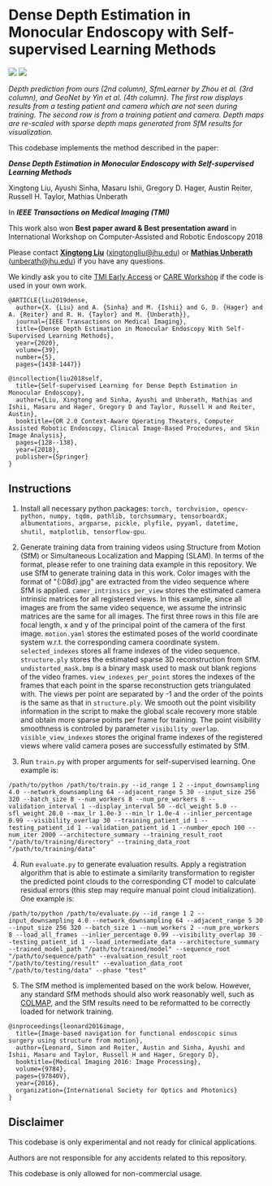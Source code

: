 # Dense Depth Estimation in Monocular Endoscopy with Self-supervised Learning Methods


![](clip_1.gif) ![](clip_2.gif)

*Depth prediction from ours (2nd column), SfmLearner by Zhou et al. (3rd column), and GeoNet by Yin et al. (4th column). The first row displays results from a testing patient and camera which are not seen during training. The second row is from a training patient and camera. Depth maps are re-scaled with sparse depth maps generated from SfM results for visualization.*


This codebase implements the method described in the paper:

***Dense Depth Estimation in Monocular Endoscopy with Self-supervised Learning Methods***

Xingtong Liu, Ayushi Sinha, Masaru Ishii, Gregory D. Hager, Austin Reiter, Russell H. Taylor, Mathias Unberath

In ***IEEE Transactions on Medical Imaging (TMI)***


This work also won **Best paper award & Best presentation award** in International Workshop on Computer-Assisted and Robotic Endoscopy 2018

Please contact [**Xingtong Liu**](http://www.cs.jhu.edu/~xingtongl/) (xingtongliu@jhu.edu) or [**Mathias Unberath**](https://www.cs.jhu.edu/faculty/mathias-unberath/) (unberath@jhu.edu) if you have any questions.

We kindly ask you to cite [TMI Early Access](https://ieeexplore.ieee.org/abstract/document/8889760) or [CARE Workshop](https://link.springer.com/chapter/10.1007/978-3-030-01201-4_15) if the code is used in your own work.
```
@ARTICLE{liu2019dense,
  author={X. {Liu} and A. {Sinha} and M. {Ishii} and G. D. {Hager} and A. {Reiter} and R. H. {Taylor} and M. {Unberath}},
  journal={IEEE Transactions on Medical Imaging}, 
  title={Dense Depth Estimation in Monocular Endoscopy With Self-Supervised Learning Methods}, 
  year={2020},
  volume={39},
  number={5},
  pages={1438-1447}}
```
```
@incollection{liu2018self,
  title={Self-supervised Learning for Dense Depth Estimation in Monocular Endoscopy},
  author={Liu, Xingtong and Sinha, Ayushi and Unberath, Mathias and Ishii, Masaru and Hager, Gregory D and Taylor, Russell H and Reiter, Austin},
  booktitle={OR 2.0 Context-Aware Operating Theaters, Computer Assisted Robotic Endoscopy, Clinical Image-Based Procedures, and Skin Image Analysis},
  pages={128--138},
  year={2018},
  publisher={Springer}
}
```

## Instructions

1. Install all necessary python packages: ```torch, torchvision, opencv-python, numpy, tqdm, pathlib, torchsummary, tensorboardX, albumentations, argparse, pickle, plyfile, pyyaml, datetime, shutil, matplotlib, tensorflow-gpu```.

2. Generate training data from training videos using Structure from Motion (SfM) or Simultaneous Localization and Mapping (SLAM). In terms of the format, please refer to one training data example in this repository. We use SfM to generate training data in this work. Color images with the format of "{:08d}.jpg" are extracted from the video sequence where SfM is applied. ```camer_intrinsics_per_view``` stores the estimated camera intrinsic matrices for all registered views. In this example, since all images are from the same video sequence, we assume the intrinsic matrices are the same for all images. The first three rows in this file are focal length, x and y of the principal point of the camera of the first image. ```motion.yaml``` stores the estimated poses of the world coordinate system w.r.t. the corresponding camera coordinate system. ```selected_indexes``` stores all frame indexes of the video sequence. ```structure.ply``` stores the estimated sparse 3D reconstruction from SfM. ```undistorted_mask.bmp``` is a binary mask used to mask out blank regions of the video frames. ```view_indexes_per_point``` stores the indexes of the frames that each point in the sparse reconstruction gets triangulated with. The views per point are separated by -1 and the order of the points is the same as that in ```structure.ply```. We smooth out the point visibility information in the script to make the global scale recovery more stable and obtain more sparse points per frame for training. The point visibility smoothness is controled by parameter ```visibility_overlap```.  ```visible_view_indexes``` stores the original frame indexes of the registered views where valid camera poses are successfully estimated by SfM.

3. Run ```train.py``` with proper arguments for self-supervised learning. One example is:
```
/path/to/python /path/to/train.py --id_range 1 2 --input_downsampling 4.0 --network_downsampling 64 --adjacent_range 5 30 --input_size 256 320 --batch_size 8 --num_workers 8 --num_pre_workers 8 --validation_interval 1 --display_interval 50 --dcl_weight 5.0 --sfl_weight 20.0 --max_lr 1.0e-3 --min_lr 1.0e-4 --inlier_percentage 0.99 --visibility_overlap 30 --training_patient_id 1 --testing_patient_id 1 --validation_patient_id 1 --number_epoch 100 --num_iter 2000 --architecture_summary --training_result_root "/path/to/training/directory" --training_data_root "/path/to/training/data"
```

4. Run ```evaluate.py``` to generate evaluation results. Apply a registration algorithm that is able to estimate a similarity transformation to register the predicted point clouds to the corresponding CT model to calculate residual errors (this step may require manual point cloud initialization). One example is:
```
/path/to/python /path/to/evaluate.py --id_range 1 2 --input_downsampling 4.0 --network_downsampling 64 --adjacent_range 5 30 --input_size 256 320 --batch_size 1 --num_workers 2 --num_pre_workers 8 --load_all_frames --inlier_percentage 0.99 --visibility_overlap 30 --testing_patient_id 1 --load_intermediate_data --architecture_summary --trained_model_path "/path/to/trained/model" --sequence_root "/path/to/sequence/path" --evaluation_result_root "/path/to/testing/result" --evaluation_data_root "/path/to/testing/data" --phase "test"
```

5. The SfM method is implemented based on the work below. However, any standard SfM methods should also work reasonably well, such as [COLMAP](https://colmap.github.io/), and the SfM results need to be reformatted to be correctly loaded for network training. 
```
@inproceedings{leonard2016image,
  title={Image-based navigation for functional endoscopic sinus surgery using structure from motion},
  author={Leonard, Simon and Reiter, Austin and Sinha, Ayushi and Ishii, Masaru and Taylor, Russell H and Hager, Gregory D},
  booktitle={Medical Imaging 2016: Image Processing},
  volume={9784},
  pages={97840V},
  year={2016},
  organization={International Society for Optics and Photonics}
}
```

## Disclaimer

This codebase is only experimental and not ready for clinical applications.

Authors are not responsible for any accidents related to this repository.

This codebase is only allowed for non-commercial usage.

